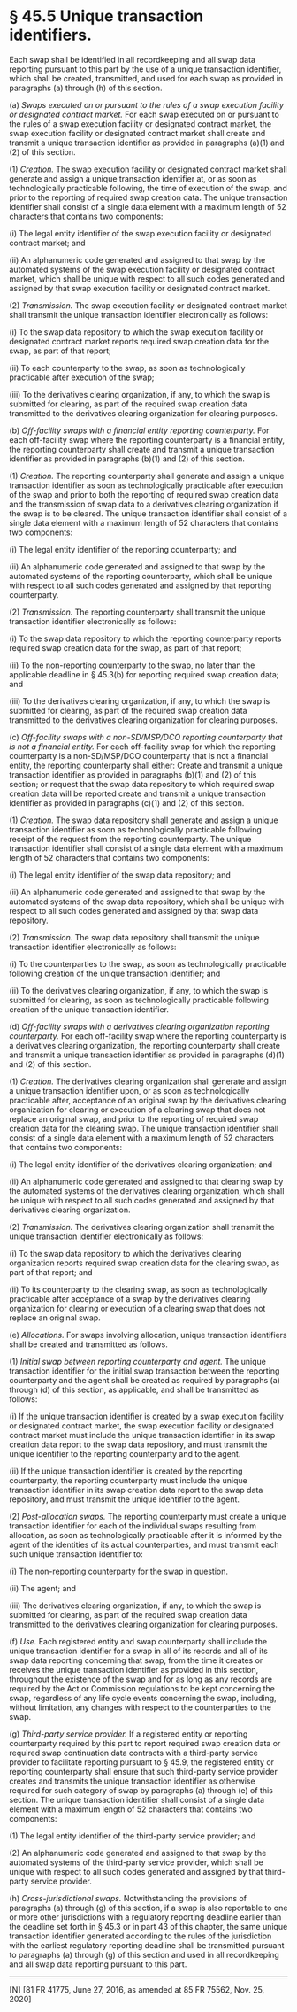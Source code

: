 # § 45.5   Unique transaction identifiers.

Each swap shall be identified in all recordkeeping and all swap data reporting pursuant to this part by the use of a unique transaction identifier, which shall be created, transmitted, and used for each swap as provided in paragraphs (a) through (h) of this section.


(a) *Swaps executed on or pursuant to the rules of a swap execution facility or designated contract market.* For each swap executed on or pursuant to the rules of a swap execution facility or designated contract market, the swap execution facility or designated contract market shall create and transmit a unique transaction identifier as provided in paragraphs (a)(1) and (2) of this section.


(1) *Creation.* The swap execution facility or designated contract market shall generate and assign a unique transaction identifier at, or as soon as technologically practicable following, the time of execution of the swap, and prior to the reporting of required swap creation data. The unique transaction identifier shall consist of a single data element with a maximum length of 52 characters that contains two components:


(i) The legal entity identifier of the swap execution facility or designated contract market; and


(ii) An alphanumeric code generated and assigned to that swap by the automated systems of the swap execution facility or designated contract market, which shall be unique with respect to all such codes generated and assigned by that swap execution facility or designated contract market.


(2) *Transmission.* The swap execution facility or designated contract market shall transmit the unique transaction identifier electronically as follows:


(i) To the swap data repository to which the swap execution facility or designated contract market reports required swap creation data for the swap, as part of that report;


(ii) To each counterparty to the swap, as soon as technologically practicable after execution of the swap;


(iii) To the derivatives clearing organization, if any, to which the swap is submitted for clearing, as part of the required swap creation data transmitted to the derivatives clearing organization for clearing purposes.


(b) *Off-facility swaps with a financial entity reporting counterparty.* For each off-facility swap where the reporting counterparty is a financial entity, the reporting counterparty shall create and transmit a unique transaction identifier as provided in paragraphs (b)(1) and (2) of this section.


(1) *Creation.* The reporting counterparty shall generate and assign a unique transaction identifier as soon as technologically practicable after execution of the swap and prior to both the reporting of required swap creation data and the transmission of swap data to a derivatives clearing organization if the swap is to be cleared. The unique transaction identifier shall consist of a single data element with a maximum length of 52 characters that contains two components:


(i) The legal entity identifier of the reporting counterparty; and


(ii) An alphanumeric code generated and assigned to that swap by the automated systems of the reporting counterparty, which shall be unique with respect to all such codes generated and assigned by that reporting counterparty.


(2) *Transmission.* The reporting counterparty shall transmit the unique transaction identifier electronically as follows:


(i) To the swap data repository to which the reporting counterparty reports required swap creation data for the swap, as part of that report;


(ii) To the non-reporting counterparty to the swap, no later than the applicable deadline in § 45.3(b) for reporting required swap creation data; and


(iii) To the derivatives clearing organization, if any, to which the swap is submitted for clearing, as part of the required swap creation data transmitted to the derivatives clearing organization for clearing purposes.


(c) *Off-facility swaps with a non-SD/MSP/DCO reporting counterparty that is not a financial entity.* For each off-facility swap for which the reporting counterparty is a non-SD/MSP/DCO counterparty that is not a financial entity, the reporting counterparty shall either: Create and transmit a unique transaction identifier as provided in paragraphs (b)(1) and (2) of this section; or request that the swap data repository to which required swap creation data will be reported create and transmit a unique transaction identifier as provided in paragraphs (c)(1) and (2) of this section.


(1) *Creation.* The swap data repository shall generate and assign a unique transaction identifier as soon as technologically practicable following receipt of the request from the reporting counterparty. The unique transaction identifier shall consist of a single data element with a maximum length of 52 characters that contains two components:


(i) The legal entity identifier of the swap data repository; and


(ii) An alphanumeric code generated and assigned to that swap by the automated systems of the swap data repository, which shall be unique with respect to all such codes generated and assigned by that swap data repository.


(2) *Transmission.* The swap data repository shall transmit the unique transaction identifier electronically as follows:


(i) To the counterparties to the swap, as soon as technologically practicable following creation of the unique transaction identifier; and


(ii) To the derivatives clearing organization, if any, to which the swap is submitted for clearing, as soon as technologically practicable following creation of the unique transaction identifier.


(d) *Off-facility swaps with a derivatives clearing organization reporting counterparty.* For each off-facility swap where the reporting counterparty is a derivatives clearing organization, the reporting counterparty shall create and transmit a unique transaction identifier as provided in paragraphs (d)(1) and (2) of this section.


(1) *Creation.* The derivatives clearing organization shall generate and assign a unique transaction identifier upon, or as soon as technologically practicable after, acceptance of an original swap by the derivatives clearing organization for clearing or execution of a clearing swap that does not replace an original swap, and prior to the reporting of required swap creation data for the clearing swap. The unique transaction identifier shall consist of a single data element with a maximum length of 52 characters that contains two components:


(i) The legal entity identifier of the derivatives clearing organization; and


(ii) An alphanumeric code generated and assigned to that clearing swap by the automated systems of the derivatives clearing organization, which shall be unique with respect to all such codes generated and assigned by that derivatives clearing organization.


(2) *Transmission.* The derivatives clearing organization shall transmit the unique transaction identifier electronically as follows:


(i) To the swap data repository to which the derivatives clearing organization reports required swap creation data for the clearing swap, as part of that report; and


(ii) To its counterparty to the clearing swap, as soon as technologically practicable after acceptance of a swap by the derivatives clearing organization for clearing or execution of a clearing swap that does not replace an original swap.


(e) *Allocations.* For swaps involving allocation, unique transaction identifiers shall be created and transmitted as follows.


(1) *Initial swap between reporting counterparty and agent.* The unique transaction identifier for the initial swap transaction between the reporting counterparty and the agent shall be created as required by paragraphs (a) through (d) of this section, as applicable, and shall be transmitted as follows:


(i) If the unique transaction identifier is created by a swap execution facility or designated contract market, the swap execution facility or designated contract market must include the unique transaction identifier in its swap creation data report to the swap data repository, and must transmit the unique identifier to the reporting counterparty and to the agent.


(ii) If the unique transaction identifier is created by the reporting counterparty, the reporting counterparty must include the unique transaction identifier in its swap creation data report to the swap data repository, and must transmit the unique identifier to the agent.


(2) *Post-allocation swaps.* The reporting counterparty must create a unique transaction identifier for each of the individual swaps resulting from allocation, as soon as technologically practicable after it is informed by the agent of the identities of its actual counterparties, and must transmit each such unique transaction identifier to:


(i) The non-reporting counterparty for the swap in question.


(ii) The agent; and


(iii) The derivatives clearing organization, if any, to which the swap is submitted for clearing, as part of the required swap creation data transmitted to the derivatives clearing organization for clearing purposes.


(f) *Use.* Each registered entity and swap counterparty shall include the unique transaction identifier for a swap in all of its records and all of its swap data reporting concerning that swap, from the time it creates or receives the unique transaction identifier as provided in this section, throughout the existence of the swap and for as long as any records are required by the Act or Commission regulations to be kept concerning the swap, regardless of any life cycle events concerning the swap, including, without limitation, any changes with respect to the counterparties to the swap.


(g) *Third-party service provider.* If a registered entity or reporting counterparty required by this part to report required swap creation data or required swap continuation data contracts with a third-party service provider to facilitate reporting pursuant to § 45.9, the registered entity or reporting counterparty shall ensure that such third-party service provider creates and transmits the unique transaction identifier as otherwise required for such category of swap by paragraphs (a) through (e) of this section. The unique transaction identifier shall consist of a single data element with a maximum length of 52 characters that contains two components:


(1) The legal entity identifier of the third-party service provider; and


(2) An alphanumeric code generated and assigned to that swap by the automated systems of the third-party service provider, which shall be unique with respect to all such codes generated and assigned by that third-party service provider.


(h) *Cross-jurisdictional swaps.* Notwithstanding the provisions of paragraphs (a) through (g) of this section, if a swap is also reportable to one or more other jurisdictions with a regulatory reporting deadline earlier than the deadline set forth in § 45.3 or in part 43 of this chapter, the same unique transaction identifier generated according to the rules of the jurisdiction with the earliest regulatory reporting deadline shall be transmitted pursuant to paragraphs (a) through (g) of this section and used in all recordkeeping and all swap data reporting pursuant to this part.



---

[N] [81 FR 41775, June 27, 2016, as amended at 85 FR 75562, Nov. 25, 2020]





